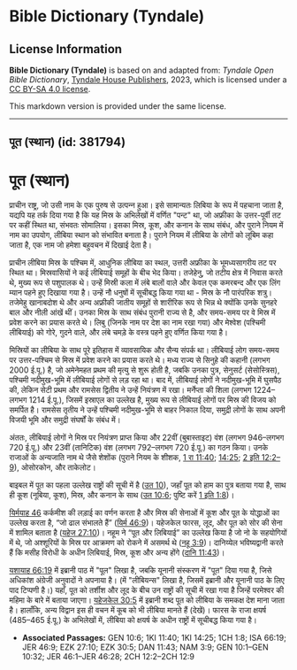 # Bible Dictionary (Tyndale)

## License Information

**Bible Dictionary (Tyndale)** is based on and adapted from: _Tyndale Open Bible Dictionary_, [Tyndale House Publishers](https://tyndaleopenresources.com/), 2023, which is licensed under a [CC BY-SA 4.0 license](https://creativecommons.org/licenses/by-sa/4.0/legalcode.en).

This markdown version is provided under the same license.



--------------------------------

## पूत (स्थान) (id: 381794)

पूत (स्थान)
===========

प्राचीन राष्ट्र, जो उसी नाम के एक पुरुष से उत्‍पन्‍न हुआ। इसे सामान्‍यतः लिबिया के रूप में पहचाना जाता है, यद्यपि यह तर्क दिया गया है कि यह मिस्र के अभिलेखों में वर्णित "पन्‍ट" था, जो अफ्रीका के उत्तर\-पूर्वी तट पर कहीं स्थित था, संभवतः सोमालिया। इसका मिस्र, कूश, और कनान के साथ संबंध, और पुराने नियम में नाम का उपयोग, लीबिया स्थान को संभावित बनाता है। पुराने नियम में लीबिया के लोगों को लूबिम कहा जाता है, एक नाम जो हमेशा बहुवचन में दिखाई देता है।

प्राचीन लीबिया मिस्र के पश्चिम में, आधुनिक लीबिया का स्थल, उत्तरी अफ्रीका के भूमध्यसागरीय तट पर स्थित था। मिस्रवासियों ने कई लीबियाई समूहों के बीच भेद किया। तजेहेनु, जो तटीय क्षेत्र में निवास करते थे, मुख्य रूप से पशुपालक थे। उन्हें मिस्री कला में लंबे बालों वाले और केवल एक कमरबन्द और एक लिंग म्यान पहने हुए दिखाया गया है। उन्हें नौ धनुषों में सूचीबद्ध किया गया था \- मिस्र के नौ पारंपरिक शत्रु। तजेमेहु खानाबदोश थे और अन्य अफ्रीकी जातीय समूहों से शारीरिक रूप से भिन्न थे क्योंकि उनके सुनहरे बाल और नीली आंखें थीं। उनका मिस्र के साथ संबंध पुरानी राज्य से है, और समय\-समय पर वे मिस्र में प्रवेश करने का प्रयास करते थे। लिबु (जिनके नाम पर देश का नाम रखा गया) और मेश्वेश (पश्चिमी लीबियाई) को गोरे, गुदने वाले, और लंबे चमड़े के वस्त्र पहने हुए वर्णित किया गया है।

मिस्रियों का लीबिया के साथ पूरे इतिहास में व्यावसायिक और सैन्य संपर्क था। लीबियाई लोग समय\-समय पर उत्तर\-पश्चिम से मिस्र में प्रवेश करने का प्रयास करते थे। मध्य राज्य से सिनुहे की कहानी (लगभग 2000 ई.पू.) है, जो अमेनेमहत प्रथम की मृत्यु से शुरू होती है, जबकि उनका पुत्र, सेनुसर्ट (सेसोस्त्रिस), पश्चिमी नदीमुख\-भूमि में लीबियाई लोगों से लड़ रहा था। बाद में, लीबियाई लोगों ने नदीमुख\-भूमि में घुसपैठ की, लेकिन सेटी प्रथम और रामसेस द्वितीय ने उन्हें नियंत्रण में रखा। मर्नेप्ता की शिला (लगभग 1224–लगभग 1214 ई.पू.), जिसमें इस्राएल का उल्लेख है, मुख्य रूप से लीबियाई लोगों पर मिस्र की विजय को समर्पित है। रामसेस तृतीय ने उन्हें पश्चिमी नदीमुख\-भूमि से बाहर निकाल दिया, समुद्री लोगों के साथ अपनी विजयी भूमि और समुद्री संघर्षों के संबंध में।

अंततः, लीबियाई लोगों ने मिस्र पर नियंत्रण प्राप्त किया और 22वीं (बुबास्ताइट) वंश (लगभग 946–लगभग 720 ई.पू.) और 23वीं (तानिटिक) वंश (लगभग 792–लगभग 720 ई.पू.) का गठन किया। उनके राजाओं के अन्यजाति नाम थे जैसे शेशोंक (पुराने नियम के शीशक, [1 रा 11:40](https://ref.ly/1Kgs11:40); [14:25](https://ref.ly/1Kgs14:25); [2 इति 12:2–9](https://ref.ly/2Chr12:2-2Chr12:9)), ओसोरकोन, और ताकेलोट।

बाइबल में पूत का पहला उल्लेख राष्ट्रों की सूची में है ([उत 10](https://ref.ly/Gen10:1-Gen10:32)), जहाँ पूत को हाम का पुत्र बताया गया है, साथ ही कूश (नूबिया, कूश), मिस्र, और कनान के साथ ([उत 10:6](https://ref.ly/Gen10:6); पुष्टि करें [1 इति 1:8](https://ref.ly/1Chr1:8))।

[यिर्मयाह 46](https://ref.ly/Jer46:1-Jer46:28) कर्कमीश की लड़ाई का वर्णन करता है और मिस्र की सेनाओं में कूश और पूत के योद्धाओं का उल्लेख करता है, “जो ढाल संभालते हैं” ([यिर्म 46:9](https://ref.ly/Jer46:9))। यहेजकेल फारस, लूद, और पूत को सोर की सेना में शामिल बताता है ([यहेज 27:10](https://ref.ly/Ezek27:10))। नहूम ने “पूत और लिबियाई” का उल्लेख किया है जो नो के सहयोगियों में थे, जो अश्शूरियों के मिस्र पर आक्रमण को रोकने में असमर्थ थे ([नहू 3:9](https://ref.ly/Nah3:9))। दानिय्येल भविष्यद्वानी करते हैं कि मसीह विरोधी के अधीन लिबियाई, मिस्र, कूश और अन्य होंगे ([दानि 11:43](https://ref.ly/Dan11:43))।

[यशायाह 66:19](https://ref.ly/Isa66:19) में इब्रानी पाठ में "पूल" लिखा है, जबकि यूनानी संस्करण में "पूत" दिया गया है, जिसे अधिकांश अंग्रेजी अनुवादों ने अपनाया है। (में "लीबियन्स" लिखा है, जिसमें इब्रानी और यूनानी पाठ के लिए पाद टिप्पणी है।) यहाँ, पूत को तर्शीश और लूद के बीच उन राष्ट्रों की सूची में रखा गया है जिन्हें परमेश्वर की महिमा के बारे में बताया जाएगा। [यहेजकेल 30:5](https://ref.ly/Ezek30:5) में इब्रानी शब्द पूत को लीबिया के समकक्ष देश माना जाता है। हालाँकि, अन्य विद्वान इस ही वचन में कूब को भी लीबिया मानते हैं (देखें)। फारस के राजा क्षयर्ष (485–465 ई.पू.) के अभिलेखों में, लीबिया को क्षयर्ष के अधीन राष्ट्रों में सूचीबद्ध किया गया है।

* **Associated Passages:** GEN 10:6; 1KI 11:40; 1KI 14:25; 1CH 1:8; ISA 66:19; JER 46:9; EZK 27:10; EZK 30:5; DAN 11:43; NAM 3:9; GEN 10:1–GEN 10:32; JER 46:1–JER 46:28; 2CH 12:2–2CH 12:9

